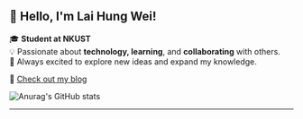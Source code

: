 ## 👋 Hello, I'm Lai Hung Wei!

🎓 **Student at NKUST**  
💡 Passionate about **technology, learning**, and **collaborating** with others.  
📖 Always excited to explore new ideas and expand my knowledge.

🔗 [Check out my blog](https://lai.iside.space/)


![Anurag's GitHub stats](https://github-readme-stats.vercel.app/api?username=anuraghazra&theme=dark&show_icons=true)

---

